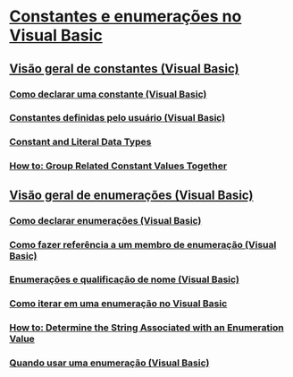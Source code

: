 # [Constantes e enumerações no Visual Basic](index.md)
## [Visão geral de constantes (Visual Basic)](constants-overview.md)
### [Como declarar uma constante (Visual Basic)](how-to-declare-a-constant.md)
### [Constantes definidas pelo usuário (Visual Basic)](user-defined-constants.md)
### [Constant and Literal Data Types](TocOutOfQuery)
### [How to: Group Related Constant Values Together](TocOutOfQuery)
## [Visão geral de enumerações (Visual Basic)](enumerations-overview.md)
### [Como declarar enumerações (Visual Basic)](how-to-declare-enumerations.md)
### [Como fazer referência a um membro de enumeração (Visual Basic)](how-to-refer-to-an-enumeration-member.md)
### [Enumerações e qualificação de nome (Visual Basic)](enumerations-and-name-qualification.md)
### [Como iterar em uma enumeração no Visual Basic](how-to-iterate-through-an-enumeration.md)
### [How to: Determine the String Associated with an Enumeration Value](TocOutOfQuery)
### [Quando usar uma enumeração (Visual Basic)](when-to-use-an-enumeration.md)
